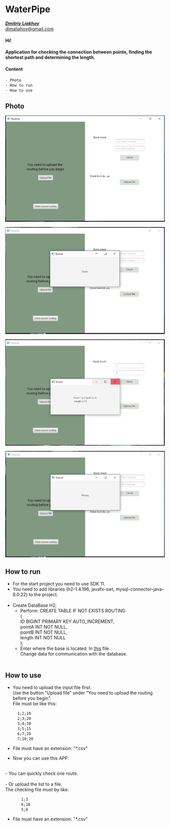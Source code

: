 # WaterPipe
[_**Dmitriy Liakhov**_](https://www.linkedin.com/in/dmitiy-liakhov-82388a183/)<br>
[dimaliahov@gmail.com](mailto:dimaliahov@gmail.com)


#### Hi!
#### Application for checking the connection between points, finding the shortest path and determining the length.

#### Content
    - Photo
    - How to run
    - How to use
## Photo
 
![GitHub Logo](/photo/home.jpg)

![GitHub Logo](/photo/home_clear_db.jpg)

![GitHub Logo](/photo/home_quick-check.jpg)

![GitHub Logo](/photo/homw_wrong_uploud.jpg)

## How to run
   - For the start project you need to use SDK 11.
   - You need to add libraries (h2-1.4.196, javafx-swt, mysql-connector-java-8.0.22) to the project.<br><br>
   - Create DataBase H2;
       - Perform:
        CREATE TABLE IF NOT EXISTS ROUTING<br>
                (<br>
                ID     BIGINT PRIMARY KEY AUTO_INCREMENT,<br>
                pointA INT NOT NULL,<br>
                pointB INT NOT NULL,<br>
                length INT NOT NULL<br>
                );<br>
        - Enter where the base is located:
        In [this](/out/production/dimaliahov/com/gmail/dimaliahov/db/DBwork.class) file.<br>
        Change data for communication with the database.<br><br>
## How to use
   - You need to upload the input file first. <br>
   Use the button "Upload file" under "You need to upload the routing before you begin".<br>
   File must be like this:<br>
   
           1;2;10
           2;3;20
           3;4;30
           3;5;15
           6;7;20
           7;10;20
           
   - File must have an extension: "*.csv"<br>

   - Now you can use this APP.<br>
<br>
   - You can quickly check one route.<br>
<br>
   - Or upload the list to a file.<br>
     The checking file must by like:

           1;3
           6;10
           5;8
   - File must have an extension: "*.csv"<br>
